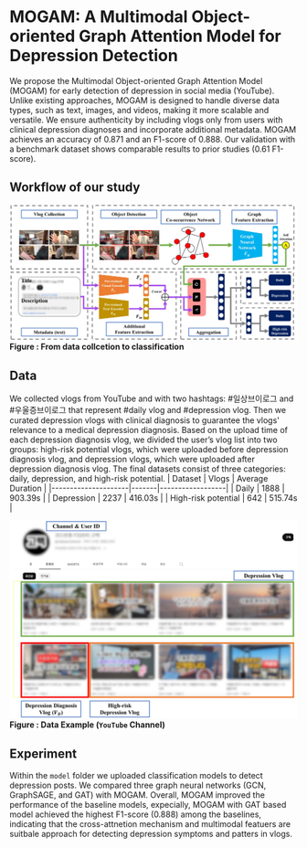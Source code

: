 # MOGAM: A Multimodal Object-oriented Graph Attention Model for Depression Detection
We propose the Multimodal Object-oriented Graph Attention Model (MOGAM) for early detection of depression in social media (YouTube). Unlike existing approaches, MOGAM is designed to handle diverse data types, such as text, images, and videos, making it more scalable and versatile. We ensure authenticity by including vlogs only from users with clinical depression diagnoses and incorporate additional metadata. MOGAM achieves an accuracy of 0.871 and an F1-score of 0.888. Our validation with a benchmark dataset shows comparable results to prior studies (0.61 F1-score).


## Workflow of our study
![flow](/image/flow.jpg)
**Figure : From data collcetion to classification**


## Data
We collected vlogs from YouTube and with two hashtags: #일상브이로그 and #우울증브이로그 that represent #daily vlog and #depression vlog. Then we curated depression vlogs with clinical diagnosis to guarantee the vlogs' relevance to a medical depression diagnosis. Based on the upload time of each depression diagnosis vlog, we divided the user’s vlog list into two groups: high-risk potential vlogs, which were uploaded before depression diagnosis vlog, and depression vlogs, which were uploaded after depression diagnosis vlog. The final datasets consist of three categories: daily, depression, and high-risk potential. 
| Dataset             | Vlogs | Average Duration |
|---------------------|-------|------------------|
| Daily               | 1888  | 903.39s          |
| Depression          | 2237  | 416.03s          |
| High-risk potential | 642   | 515.74s          |

![data_example](/image/example.jpg)
**Figure : Data Example (```YouTube``` Channel)**

## Experiment
Within the ```model``` folder we uploaded classification models to detect depression posts. We compared three graph neural networks (GCN, GraphSAGE, and GAT) with MOGAM. Overall, MOGAM improved the performance of the baseline models, expecially, MOGAM with GAT based model achieved the highest F1-score (0.888) among the baselines, indicating that the cross-attnetion mechanism and multimodal featuers are suitbale approach for detecting depression symptoms and patters in vlogs.
